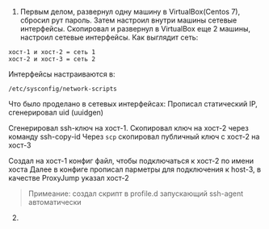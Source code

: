 1. Первым делом, развернул одну машину в VirtualBox(Centos 7), сбросил рут пароль. 
Затем настроил внутри машины сетевые интерфейсы. Скопировал и развернул в VirtualBox еще 2 машины,
настроил сетевые интерфейсы.
Как выглядит сеть: 

```
хост-1 и хост-2 = сеть 1
хост-2 и хост-3 = сеть 2
```

Интерфейсы настраиваются в:

```
/etc/sysconfig/network-scripts
```

Что было проделано в сетевых интерфейсах:
Прописал статический IP, сгенерировал uid (uuidgen)

Сгенерировал ssh-ключ на хост-1. Скопировал ключ на хост-2 через команду ssh-copy-id
Через `scp` скопировал публичный ключ с хост-2 на хост-3

Создал на хост-1 конфиг файл, чтобы подключаться к хост-2 по имени хоста
Далее в конфиге прописал парметры для подключения к host-3, в качестве ProxyJump указал хост-2

>Примеание: создал скрипт в profile.d запускающий ssh-agent автоматически

2.




